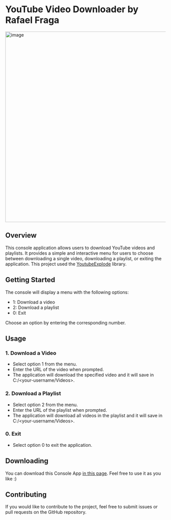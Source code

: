 # YouTube Video Downloader by Rafael Fraga

<img src="https://github.com/RafaelRodriguesFraga/YoutubeVideoDownloader/assets/29709111/88127532-482a-439b-aad3-594fa662ff7b" alt="image" width="600" height="auto">

## Overview

This console application allows users to download YouTube videos and playlists. 
It provides a simple and interactive menu for users to choose between downloading a single video, downloading a playlist, or exiting the application.
This project used the [YoutubeExplode](https://github.com/Tyrrrz/YoutubeExplode) library.

## Getting Started

The console will display a menu with the following options:

   - 1: Download a video
   - 2: Download a playlist
   - 0: Exit

Choose an option by entering the corresponding number.

## Usage

### 1. Download a Video

   - Select option 1 from the menu.
   - Enter the URL of the video when prompted.
   - The application will download the specified video and it will save in C:/<your-username/Videos>.

### 2. Download a Playlist

   - Select option 2 from the menu.
   - Enter the URL of the playlist when prompted.
   - The application will download all videos in the playlist and it will save in C:/<your-username/Videos>.

### 0. Exit

   - Select option 0 to exit the application.

## Downloading

You can download this Console App [in this page]([/guides/content/editing-an-existing-page](https://github.com/RafaelRodriguesFraga/YoutubeVideoDownloader/releases)https://github.com/RafaelRodriguesFraga/YoutubeVideoDownloader/releases).
Feel free to use it as you like :)

## Contributing

If you would like to contribute to the project, feel free to submit issues or pull requests on the GitHub repository.

